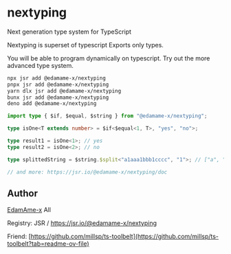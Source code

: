 # nextyping
Next generation type system for TypeScript

Nextyping is superset of typescript
Exports only types.  

You will be able to program dynamically on typescript.
Try out the more advanced type system.

```bash
npx jsr add @edamame-x/nextyping
pnpx jsr add @edamame-x/nextyping
yarn dlx jsr add @edamame-x/nextyping
bunx jsr add @edamame-x/nextyping
deno add @edamame-x/nextyping
```

```ts
import type { $if, $equal, $string } from "@edamame-x/nextyping";

type isOne<T extends number> = $if<$equal<1, T>, "yes", "no">;

type result1 = isOne<1>; // yes
type result2 = isOne<2>; // no

type splittedString = $string.$split<"a1aaa1bbb1cccc", "1">; // ["a", "aaa", "bbb", "cccc"]

// and more: https://jsr.io/@edamame-x/nextyping/doc
```

## Author

[EdamAme-x](https://github.com/EdamAme-x) All

Registry: JSR / https://jsr.io/@edamame-x/nextyping

Friend: [https://github.com/millsp/ts-toolbelt](https://github.com/millsp/ts-toolbelt?tab=readme-ov-file)
